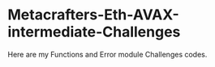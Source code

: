 # Metacrafters-Eth-AVAX-intermediate-Challenges
  Here are my Functions and Error module Challenges codes.
